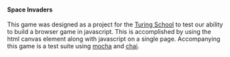 #### Space Invaders 
This game was designed as a project for the [Turing School](https://www.turing.io/) to test 
our ability to build a browser game in javascript. This is accomplished by using the html canvas 
element along with javascript on a single page. Accompanying this game is a test suite using [mocha](https://mochajs.org/)
and [chai](http://chaijs.com/).